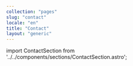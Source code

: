 ```yaml
---
collection: "pages"
slug: "contact"
locale: "en"
title: "Contact"
layout: "generic"
---
```

import ContactSection from '../../components/sections/ContactSection.astro';

<ContactSection client:load locale="en" />